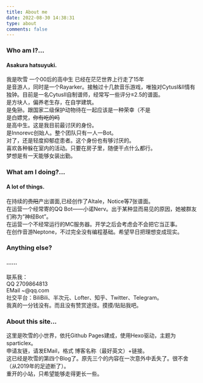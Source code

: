```yaml
---
title: About me
date: 2022-08-30 14:38:31
type: about
comments: false
---
```

### Who am I?...
#### Asakura hatsuyuki.
我是吹雪 一个00后的高中生 已经在茫茫世界上行走了15年   
是音游人，同时是一个Rayarker。接触过十几款音乐游戏，唯独对CytusI&II情有独钟。目前是一名CytusII自制谱师，经常写一些评分≤2.5的谱面。    
是方块人，偏养老生存，在自学建筑。  
是兔狲。跟国家二级保护动物待在一起应该是一种荣幸（不是    
是白嫖党，~~你有吃的吗~~   
是高中生。这是我目前最讨厌的身份。   
是Innorevc创始人。整个团队只有一人一Bot。   
对了，还是轻度抑郁症患者。这个身份也有够讨厌的。   
喜欢各种躲在室内的活动。只要在房子里，随便干点什么都行。   
梦想是有一天能够女装出勤。   
### What am I doing?...
#### A lot of things.
在持续的~~贵阳~~产出谱面,已经创作了Altale，Notice等7张谱面。   
在运营一个经常寄的QQ Bot——小诺Nerv。出于某种显而易见的原因，她被群友们称为“神经Bot”。   
在运营一个不经常运行的MC服务器。开学之后会考虑会不会把它当正事。   
在创作音游Neptone，不过完全没有编程基础。希望早日把理想变成现实。   
### Anything else?
#### ……
联系我：   
QQ 2709864813   
EMail ~@qq.com   
社交平台：BiliBili、半次元、Lofter、知乎、Twitter、Telegram。   
我真的一分钱没有。而且没有赞赏途径。摸摸/贴贴我吧。    
### About this site...
这里是吹雪的小世界，依托Github Pages建成，使用Hexo驱动，主题为sparticlex。   
申请友链，请发EMail，格式 博客名称（最好英文）+链接。    
这已经是吹雪的第四个Blog了。原先三个的内容在一次意外中丢失了。很不舍（从2019年的足迹断了）。     
重开的小站，只希望能够走得更长一些。